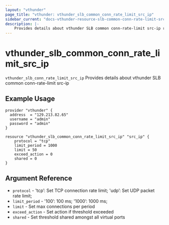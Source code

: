 ```yaml
---
layout: "vthunder"
page_title: "vthunder: vthunder_slb_common_conn_rate_limit_src_ip"
sidebar_current: "docs-vthunder-resource-slb-common-conn-rate-limit-src-ip"
description: |-
    Provides details about vthunder SLB common conn-rate-limit src-ip resource for A10
---
```


# vthunder\_slb\_common\_conn_rate_limit\_src_ip

`vthunder_slb_conn_rate_limit_src_ip` Provides details about vthunder SLB common conn-rate-limit src-ip
## Example Usage


```hcl
provider "vthunder" {
  address  = "129.213.82.65"
  username = "admin"
  password = "admin"
}

resource "vthunder_slb_common_conn_rate_limit_src_ip" "src_ip" {
	protocol = "tcp"
	limit_period = 1000
	limit = 50
	exceed_action = 0
	shared = 0
}
```

## Argument Reference

* `protocol` - 'tcp’: Set TCP connection rate limit; 'udp’: Set UDP packet rate limit;
* `limit_period` - '100’: 100 ms; '1000’: 1000 ms;
* `limit` - Set max connections per period
* `exceed_action` - Set action if threshold exceeded
* `shared` -  Set threshold shared amongst all virtual ports
